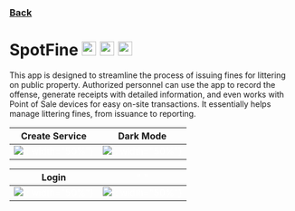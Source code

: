 <a href=/portfolio/><h3><b>Back</b></h3></a>
# **SpotFine**    <a href=https://www.linkedin.com/in/shashank-yadav-91a228a3/ target="_blank"><img src=/portfolio/assets/social/LinkedIN.png width="25" height="25"></img></a>  <a href=https://wa.me/7021373495 target="_blank"><img src=/portfolio/assets/social/WhatsApp.png width="25" height="25"></img></a> <a href=mailto:yadav.r.shashank@gmail.com target="_blank"><img src=/portfolio/assets/social/Email.png width="25" height="25"></img></a>

This app is designed to streamline the process of issuing fines for littering on public property. Authorized personnel can use the app to record the offense, generate receipts with detailed information, and even works with Point of Sale devices for easy on-site transactions. It essentially helps manage littering fines, from issuance to reporting.

  Create Service   |    Dark Mode                            
:-----------------:|:---------------:
![](/assets/vid/spotfine/Create_Service.gif)<span style="color:white">{: width="50%"}</span> | ![](assets/vid/spotfine/Night_Mode.gif)<span style="color:white">{: width="50%"}</span>


  Login   |   <span style="color:white">" "</span>                        
:--------:|:---------:
![](/assets/vid/spotfine/Login.gif)<span style="color:white">{: width="50%"}</span> | ![](assets/img/Blank.png)<span style="color:white">{: width="50%"}</span>

<br />
<br />
<br />
